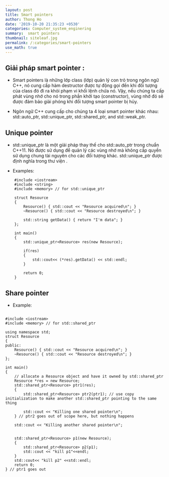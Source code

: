 ```yaml
---
layout: post
title: Smart pointers
author: Thong Ho
date: '2019-10-20 21:35:23 +0530'
categories: Computer_system_enginering
summary:  smart pointers
thumbnail: siteleaf.jpg
permalink: /:categories/smart-pointers
use_math: true
---
```



## Giải pháp smart pointer :
- Smart pointers là những lớp class (lớp) quản lý con trỏ trong ngôn ngữ C++, nó cung cấp hàm destructor được tự động gọi đến khi đối tượng của class đó đi ra khỏi phạm vi khối lệnh chứa nó. Vậy, nếu chúng ta cấp phát vùng nhớ cho nó trong phần khởi tạo (constructor), vùng nhớ đó sẽ được đảm bảo giải phóng khi đối tượng smart pointer bị hủy.

- Ngôn ngữ C++ cung cấp cho chúng ta 4 loại smart pointer khác nhau: std::auto_ptr, std::unique_ptr, std::shared_ptr, and std::weak_ptr.


## Unique pointer
- std::unique_ptr là một giải pháp thay thế cho std::auto_ptr trong chuẩn C++11. Nó được sử dụng để quản lý các vùng nhớ mà không cấp quyền sử dụng chung tài nguyên cho các đối tượng khác. std::unique_ptr được định nghĩa trong thư viện .

- Examples:
```
    #include <iostream>
    #include <string>
    #include <memory> // for std::unique_ptr

    struct Resource
    {
        Resource() { std::cout << "Resource acquired\n"; }
        ~Resource() { std::cout << "Resource destroyed\n"; }
        
        std::string getData() { return "I'm data"; }
    };

    int main()
    {
        std::unique_ptr<Resource> res(new Resource);

        if(res)
        {
            std::cout<< (*res).getData() << std::endl;
        }

        return 0;
    }
```


## Share pointer

- Example:

```

#include <iostream>
#include <memory> // for std::shared_ptr
 
using namespace std;
struct Resource
{
public:
	Resource() { std::cout << "Resource acquired\n"; }
	~Resource() { std::cout << "Resource destroyed\n"; }
};
 
int main()
{
	// allocate a Resource object and have it owned by std::shared_ptr
	Resource *res = new Resource;
	std::shared_ptr<Resource> ptr1(res);
	{
		std::shared_ptr<Resource> ptr2(ptr1); // use copy initialization to make another std::shared_ptr pointing to the same thing
 
		std::cout << "Killing one shared pointer\n";
	} // ptr2 goes out of scope here, but nothing happens
 
	std::cout << "Killing another shared pointer\n";
 

    std::shared_ptr<Resource> p1(new Resource);
    {
        std::shared_ptr<Resource> p2(p1);
        std::cout << "kill p1"<<endl;
    }
    std::cout<< "kill p2" <<std::endl;
	return 0;
} // ptr1 goes out

```